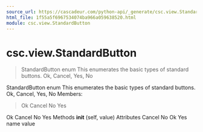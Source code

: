 ```yaml
---
source_url: https://cascadeur.com/python-api/_generate/csc.view.StandardButton.html
html_file: 1f55a5f6967534074ba966a059638520.html
module: csc.view.StandardButton
---
```


# csc.view.StandardButton 

> StandardButton enum
> This enumerates the basic types of standard buttons.
> Ok, Cancel, Yes, No

StandardButton enum This enumerates the basic types of standard buttons.
Ok, Cancel, Yes, No Members:
> Ok
> Cancel
> No
> Yes

Ok Cancel No Yes Methods __init__ (self, value) Attributes Cancel No Ok Yes name value
